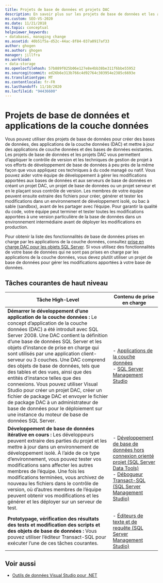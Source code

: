 ```yaml
---
title: Projets de base de données et projets DAC
description: En savoir plus sur les projets de base de données et les applications de la couche données (DAC). Utilisez des projets de base de données pour créer des bases de données, créer des DAC et mettre à jour des bases de données existantes et DAC.
ms.custom: SEO-VS-2020
ms.date: 11/21/2018
ms.topic: conceptual
helpviewer_keywords:
- databases, managing change
ms.assetid: 40b51f5a-d52c-44ac-8f84-037a0917af33
author: ghogen
ms.author: ghogen
manager: jillfra
ms.workload:
- data-storage
ms.openlocfilehash: 57b889f025b06e127e8e4bb38be311f6bbe55952
ms.sourcegitcommit: ed26b6e313b766c4d92764c303954e2385c6693e
ms.translationtype: MT
ms.contentlocale: fr-FR
ms.lasthandoff: 11/10/2020
ms.locfileid: "94436600"
---
```

# <a name="database-projects-and-data-tier-applications"></a>Projets de base de données et applications de la couche données

Vous pouvez utiliser des projets de base de données pour créer des bases de données, des applications de la couche données (DAC) et mettre à jour des applications de couche données et des bases de données existantes. Les projets de base de données et les projets DAC vous permettent d’appliquer le contrôle de version et les techniques de gestion de projet à vos efforts de développement de base de données à peu près de la même façon que vous appliquez ces techniques à du code managé ou natif. Vous pouvez aider votre équipe de développement à gérer les modifications apportées aux bases de données et aux serveurs de base de données en créant un projet DAC, un projet de base de données ou un projet serveur et en le plaçant sous contrôle de version. Les membres de votre équipe peuvent ensuite extraire des fichiers pour créer, générer et tester les modifications dans un environnement de développement isolé, ou bac à sable (sandbox), avant de les partager avec l’équipe. Pour garantir la qualité du code, votre équipe peut terminer et tester toutes les modifications apportées à une version particulière de la base de données dans un environnement intermédiaire avant de déployer les modifications en production.

Pour obtenir la liste des fonctionnalités de base de données prises en charge par les applications de la couche données, consultez [prise en charge DAC pour les objets SQL Server](/sql/relational-databases/data-tier-applications/dac-support-for-sql-server-objects-and-versions). Si vous utilisez des fonctionnalités de votre base de données qui ne sont pas prises en charge par les applications de la couche données, vous devez plutôt utiliser un projet de base de données pour gérer les modifications apportées à votre base de données.

## <a name="common-high-level-tasks"></a>Tâches courantes de haut niveau

| Tâche High-Level | Contenu de prise en charge |
| - | - |
| **Démarrer le développement d’une application de la couche données :** Le concept d’application de la couche données (DAC) a été introduit avec SQL Server 2008. Une DAC contient la définition d’une base de données SQL Server et les objets d’instance de prise en charge qui sont utilisés par une application client-serveur ou 3 couches. Une DAC comprend des objets de base de données, tels que des tables et des vues, ainsi que des entités d’instance telles que des connexions. Vous pouvez utiliser Visual Studio pour créer un projet DAC, créer un fichier de package DAC et envoyer le fichier de package DAC à un administrateur de base de données pour le déploiement sur une instance du moteur de base de données SQL Server. | - [Applications de la couche données](/sql/relational-databases/data-tier-applications/data-tier-applications)<br />- [SQL Server Management Studio](/sql/ssms/sql-server-management-studio-ssms) |
| **Développement de base de données itérative en cours :** Les développeurs peuvent extraire des parties du projet et les mettre à jour dans un environnement de développement isolé. À l’aide de ce type d’environnement, vous pouvez tester vos modifications sans affecter les autres membres de l’équipe. Une fois les modifications terminées, vous archivez de nouveau les fichiers dans le contrôle de version, où d’autres membres de l’équipe peuvent obtenir vos modifications et les générer et les déployer sur un serveur de test. | - [Développement de base de données hors connexion orienté projet (SQL Server Data Tools)](/sql/ssdt/project-oriented-offline-database-development)<br />- [Débogueur Transact-SQL (SQL Server Management Studio)](/sql/ssms/scripting/transact-sql-debugger) |
| **Prototypage, vérification des résultats des tests et modification des scripts et des objets de base de données :** Vous pouvez utiliser l’éditeur Transact-SQL pour exécuter l’une de ces tâches courantes. | - [Éditeurs de texte et de requête (SQL Server Management Studio)](/sql/ssms/scripting/query-and-text-editors-sql-server-management-studio) |

## <a name="see-also"></a>Voir aussi

- [Outils de données Visual Studio pour .NET](../data-tools/visual-studio-data-tools-for-dotnet.md)
